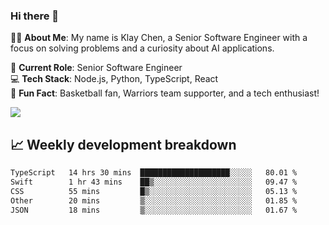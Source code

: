 ### Hi there 👋

👨‍💻 **About Me**: My name is Klay Chen, a Senior Software Engineer with a focus on solving problems and a curiosity about AI applications.

💼 **Current Role**: Senior Software Engineer  
💻 **Tech Stack**: Node.js, Python, TypeScript, React  
🏀 **Fun Fact**: Basketball fan, Warriors team supporter, and a tech enthusiast!

<img align="center" src="https://github-readme-stats.vercel.app/api?username=nameczz&show_icons=true&hide_title=true&theme=dracula" />

## 📈 Weekly development breakdown

<!--START_SECTION:waka-->

```txt
TypeScript   14 hrs 30 mins  ████████████████████░░░░░   80.01 %
Swift        1 hr 43 mins    ██▒░░░░░░░░░░░░░░░░░░░░░░   09.47 %
CSS          55 mins         █▒░░░░░░░░░░░░░░░░░░░░░░░   05.13 %
Other        20 mins         ▒░░░░░░░░░░░░░░░░░░░░░░░░   01.85 %
JSON         18 mins         ▒░░░░░░░░░░░░░░░░░░░░░░░░   01.67 %
```

<!--END_SECTION:waka-->
